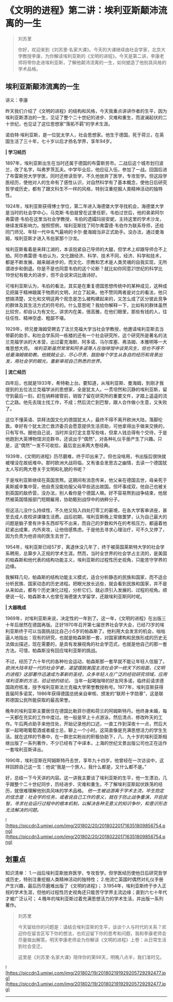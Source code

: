 # 《文明的进程》第二讲：埃利亚斯颠沛流离的一生

> 刘苏里
> 
> 你好，欢迎来到《刘苏里·名家大课》。今天的大课继续由社会学家，北京大学教授李康，为你解读埃利亚斯的《文明的进程》。今天是第二讲，李康老师将带你走进埃利亚斯，了解他颠沛流离的一生，如何塑造了他别具风格的学术品格。

## 埃利亚斯颠沛流离的一生

讲义：李康

昨天我们介绍了《文明的进程》的结构和风格，今天我重点讲讲作者的生平，因为埃利亚斯漂泊的一生，见证了整个二十世纪的进步、灾难和重生，而波澜起伏的二十世纪，也见证了这位思想家“落拓不羁”的学术生涯。

诺伯特·埃利亚斯，是一位犹太学人，社会思想家。他生于德国，死于荷兰，在英国生活了三十年，七十岁以后才扬名学界，享年94岁。

 **| 学习经历**

1897年，埃利亚斯出生在当时还属于德国的布雷斯劳市。二战后这个城市划归波兰，改了名字，叫弗罗茨瓦夫。中学毕业后，他应征入伍，参加了一战。回国后进了布雷斯劳大学学医，同时还修读哲学，不久他放弃了医学，专攻哲学。但这段学医经历，使他对人的生命有了感性认识，对自然科学有了基本概念，使他日后研究哲学或历史，都有了跟文科生不一样的风格，特别注重挖掘人类精神活动的独特性。

1924年，埃利亚斯获得博士学位，第二年进入海德堡大学寻找机会，海德堡大学是当时的社会学中心，马克斯·韦伯就曾在这里任职，韦伯过世后，他的弟弟阿尔弗雷德·韦伯在这里当社会学教授，韦伯的遗孀玛丽安妮，主持这里的学术沙龙，继续发挥影响力。按照惯例，埃利亚斯找了阿尔弗雷德·韦伯作为联系导师，还给同门师兄、年轻一代中名气最响的卡尔·曼海姆当非正式助手。没办法，通过曼海姆，埃利亚斯才进入韦伯家那个沙龙。

埃利亚斯看着是来拜江湖的，本该抱紧自己导师的大腿，但学术上却跟导师合不上拍。阿尔弗雷德·韦伯认为，文化跟经济、科学、技术不同，经济、科学和技术，都是不断发展、越来越进步的，而文化、宗教和艺术是人类灵魂的自我实现，无所谓进步和倒退。你是不是也同意韦伯的这个论断？就比如你同意21世纪的科学比19世纪有极大的进步，但不会说宋词比唐诗好。

可埃利亚斯认为，韦伯的看法，其实是在重复德国思想传统中的某种成见，这种成见把属于精神跟属于物质的文明，对立了起来。他不赞同两者是对立的看法，他只想搞清楚，文化和文明这两个观念是怎么被构建起来的，又怎么成了区分彼此竞争的群体及其生活方式的符号的。什么意思呢？我给你解释一下，比如有的群体虽然比较穷，却自认为有文化，讲求内在美，很高雅，在他们眼里，那些有钱的人，往往任性、精神空虚、粗鄙不堪。

1929年，师兄曼海姆受聘去了法兰克福大学当社会学教授，他邀请埃利亚斯去当带薪的助手。和社会学系同一栋楼的还有一个社会研究所，这个研究所是著名的法兰克福学派的大本营，出过霍克海默、阿多诺、马尔库塞、弗洛姆、本雅明等一大堆思想大师。 *埃利亚斯虽然常常和阿多诺等人在咖啡馆中谈笑风生，但也不得不给曼海姆做助教。他兢兢业业，尽心尽责，鼓励每个学生从各自的经历和背景出发，用社会学的眼光，重新审视自己熟悉的世界。*

 **| 流亡经历**

四年后，也就是1933年，希特勒上台。要知道，从埃利亚斯、曼海姆，到刚才我提到的五位法兰克福学派的思想家，全是犹太人。一贯坦然和沉静的埃利亚斯，留守到最后一刻，赶在纳粹接管前，销毁了留在研究所的重要文件，才踏上遥遥的流亡之路。他先去瑞士找工作，不成；然后流亡到巴黎，跟人合作做小生意，又失败了。

这位不懂英语、崇拜法国文化的德国犹太人，最终不得不离开欧洲大陆，落脚伦敦。幸好有个犹太流亡救济委员会愿意提供生活资助，可他拿得出手做来交换的，只有写书。据他自己说，当时并没打定主意写些啥，但拿人钱总得有个交待，于是他跑到大英博物馆浏览群书，还说出于“偶然”，对各种礼仪手册产生了兴趣。只是，这“偶然”一发不可收拾，最后变出来两大卷经典。

1939年，《文明的进程》历尽磨难，终于印出来了。但也没啥用，书出版后很快就被埋没在故纸堆中。那时欧洲大战将临，又有谁会发思古之幽情，去读一个德国犹太人写的两大卷关于文明和礼貌的书呢？

于是埃利亚斯继续在英国苦熬。这期间有消息传来，他父亲在德国去世，母亲死于奥斯威辛集中营，他自责没能劝服父母早些逃出故国。但坏事成双，他自己也被关到英国的敌侨营，没办法，别人看你是个德国人嘛。好不容易熬到战争结束，他居然被英国情报部门短期雇用，协助甄别战俘中的纳粹分子。

但这活儿没什么持续性，不久他又陷入四处打零工的窘境，在各大学客串讲座，甚至去成人夜校讲课赚生活费。战后初期，埃利亚斯晚上常做噩梦，认为自己最大的问题是脑子里有许多东西却写不出来，而自己的岁数和外在的考核压力，都逼着他赶紧出成果，内外夹攻，让他倍感焦虑。于是他去寻求心理治疗，可不久又停了，因为负责为他咨询的医生去世了。

1954年，埃利亚斯已经57岁，离退休没几年了，终于被英国莱斯特大学的社会学系聘用，总算步入正规的学术生涯。然而，当时全世界的社会学占主流的，是美国的帕森斯和他代表的结构功能主义，埃利亚斯的过程性历史视角，只能苦守学界的边缘。

我解释几句，帕森斯的结构功能主义模式，适合分析静态的民族和国家，而不适合分析民族、国家动态的历史进程。把眼光放长远些，就会看到民族和国家，并不是从来如此，都有个历史演化过程，分析它们，就必须引入发展的、过程的视角。顺便说一句，帕森斯本人也曾在海德堡大学留学，还跟埃利亚斯同时呢。

 **| 大器晚成**

1969年，对埃利亚斯来说，决定性的一年到了。这一年，《文明的进程》在出版三十年后居然在德国再版。正好1970年召开第七届世界社会学大会，已经73岁的埃利亚斯终于可以当面挑战比自己小5岁的帕森斯了。他利用大会发言的机会，咄咄逼人地指出：现有的研究，也就是帕森斯那一套，对国家建构和民族形成的历史无法做出描述，现在需要的，是具有发展视角的社会学范式，也就是他自己的那一套方法。可惜，帕森斯没有回应埃利亚斯的挑战。

不过，经历了六十年代的各种社会运动，帕森斯那一套早就不能让年轻人信服了。 *欧洲大陆年轻一代的社会学者，渴望摆脱美国主流社会学一统天下的局面，《文明的进程》这部著作迅速成为革新的圣经，众多年轻人在广泛的经验研究领域，应用埃利亚斯的方法，验证他的结论。* 当年一起喝咖啡的好友阿多诺，临终前请求德国政府核准，授予埃利亚斯法兰克福大学荣誉教授称号。1977年，埃利亚斯获得首届阿多诺奖，1986年获得德国总统亲自审核、颁发的“联邦十字勋章”，这是联邦德国公民所能获取的最高荣誉。

晚年的埃利亚斯主要居住在德国比勒菲尔德和荷兰的阿姆斯特丹。他终身未婚，每一天都在充实的工作中度过。他一般是早上十点游泳，然后清点、修改昨天的工作。午后两点助手来他住处，开始记录他的口述，一直工作到深夜十一点，然后大家一起喝喝葡萄酒或者威士忌，聊上一个小时。这简直像是充满思想活力的学生生活。就在这样的节奏中，在一群忠实粉丝的积极协助下，八、九十岁的埃利亚斯相继出版了一系列著作，不少已经有了中译本，上海的世纪文景出版公司也正在运作一套埃利亚斯译丛。

1990年，埃利亚斯在阿姆斯特丹去世，享年九十四岁。他曾经在一次访谈中，这样回顾自己这一生：他说“我是一个旅人，我什么都是，又什么都不是。”

好，总结一下今天讲的内容。这一讲我主要谈了埃利亚斯的生平，他一生漂泊，几乎跟整个二十世纪同步，历经进步、灾难和重生。不了解埃利亚斯起伏跌荡的经历，就很难理解他别具风味的学术品格。 *他一生被迫游离于学术主流，毕生抱定的信念是：社会学的任务，或者说自己工作的意义，就在于防止战争重演，开启民智，寻求社会运行过程中的根本机制，以解决各种无意义的知识争吵，和意识形态无法解决的问题。*

![https://piccdn3.umiwi.com/img/201802/20/201802201716351809856754.png](https://piccdn3.umiwi.com/img/201802/20/201802201716351809856754.png)

## 划重点

知识清单：
1.一战后埃利亚斯放弃医学，专攻哲学。但学医经历使他日后研究哲学或历史，特别注重挖掘人类精神活动的独特性；
2.他流亡英国时偶然对礼仪手册产生兴趣，最后历尽磨难出版了《文明的进程》；
3.1954年，埃利亚斯终于步入正规的学术生涯，但他的过程性历史视角还只能苦守学界主流边缘；直到六七十年代才被广泛认可；
4.晚年的埃利亚斯过着充满思想活力的学术生活，并出版一系列著作。

> 刘苏里
> 
> 今天留给你的问题是：请结合埃利亚斯的生平，谈谈个人与时代的关系？欢迎你在留言区写下你的想法，也欢迎留下你的思考和问题，我和李康老师会尽量做出解答。明天李康老师会为你解读《文明的进程》上卷：从日常生活到社会变迁。
> 
> 这里是《刘苏里·名家大课》陪伴你的第98天，明晚八点半，我们准时见。

![https://piccdn3.umiwi.com/img/201802/19/201802191929205729292477.jpg](https://piccdn3.umiwi.com/img/201802/19/201802191929205729292477.jpg)

---
